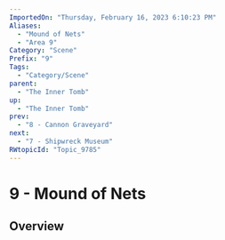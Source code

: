 ```yaml
---
ImportedOn: "Thursday, February 16, 2023 6:10:23 PM"
Aliases:
  - "Mound of Nets"
  - "Area 9"
Category: "Scene"
Prefix: "9"
Tags:
  - "Category/Scene"
parent:
  - "The Inner Tomb"
up:
  - "The Inner Tomb"
prev:
  - "8 - Cannon Graveyard"
next:
  - "7 - Shipwreck Museum"
RWtopicId: "Topic_9785"
---
```

# 9 - Mound of Nets
## Overview
